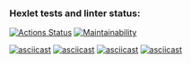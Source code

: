 ### Hexlet tests and linter status:
[![Actions Status](https://github.com/SafinMR/java-project-61/workflows/hexlet-check/badge.svg)](https://github.com/SafinMR/java-project-61/actions)
[![Maintainability](https://api.codeclimate.com/v1/badges/8ae75bfa68935bf330f1/maintainability)](https://codeclimate.com/github/SafinMR/java-project-61/maintainability)

[![asciicast](https://asciinema.org/a/v6a0Q9Rg6FuzQ1rTksVp1UlIP.svg)](https://asciinema.org/a/v6a0Q9Rg6FuzQ1rTksVp1UlIP)
[![asciicast](https://asciinema.org/a/f1Nb8JUaGNiFq8wqTqnPBOtEF.svg)](https://asciinema.org/a/f1Nb8JUaGNiFq8wqTqnPBOtEF)
[![asciicast](https://asciinema.org/a/zwcDJ0FjEU3aPFZ3WvWpAqMrO.svg)](https://asciinema.org/a/zwcDJ0FjEU3aPFZ3WvWpAqMrO)
[![asciicast](https://asciinema.org/a/o84MW0l7SFTCl1H38JRlrEwsX.svg)](https://asciinema.org/a/o84MW0l7SFTCl1H38JRlrEwsX)
